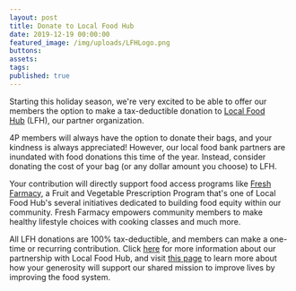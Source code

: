 ```yaml
---
layout: post
title: Donate to Local Food Hub
date: 2019-12-19 00:00:00
featured_image: /img/uploads/LFHLogo.png
buttons:
assets:
tags:
published: true
---
```


<div class="editable"><p>Starting this holiday season, we're very excited to be able to offer our members the option to make a tax-deductible donation to&nbsp;<a href="https://www.localfoodhub.org/about-us/">Local Food Hub</a>&nbsp;(LFH), our partner organization.</p><p>4P members will always have the option to donate their bags, and your kindness is always appreciated! However, our local food bank partners are inundated with food donations this time of the year. Instead, consider donating the cost of your bag (or any dollar amount you choose) to LFH.</p><p>Your contribution will directly support food access programs like&nbsp;<a href="https://www.localfoodhub.org/program/food-access/">Fresh Farmacy</a>, a Fruit and Vegetable Prescription Program that's one of Local Food Hub's several initiatives dedicated to building food equity within our community. Fresh Farmacy empowers community members to make healthy lifestyle choices with cooking classes and much more.</p><p>All LFH donations are 100% tax-deductible, and members can make a one-time or recurring contribution. Click&nbsp;<a href="http://4pfoods.com/partnership-with-local-food-hub/">here</a>&nbsp;for more information about our partnership with Local Food Hub, and visit&nbsp;<a href="https://www.localfoodhub.org/4pshare/">this page</a>&nbsp;to learn more about how your generosity will support our shared mission to improve lives by improving the food system.</p></div>